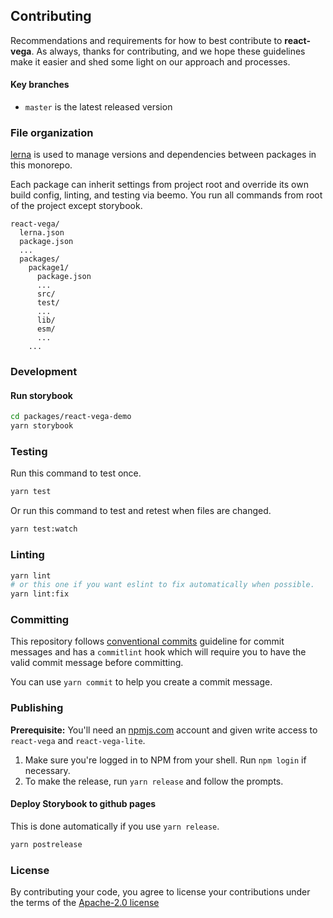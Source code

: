## Contributing

Recommendations and requirements for how to best contribute to **react-vega**. As always, thanks for contributing, and we hope these guidelines make it easier and shed some light on our approach and processes.

#### Key branches

- `master` is the latest released version


### File organization

[lerna](https://github.com/lerna/lerna/) is used to manage versions and dependencies between
packages in this monorepo.

Each package can inherit settings from project root and override its own build config, linting, and testing via beemo. You run all commands from root of the project except storybook.

```
react-vega/
  lerna.json
  package.json
  ...
  packages/
    package1/
      package.json
      ...
      src/
      test/
      ...
      lib/
      esm/
      ...
    ...
```

### Development

#### Run storybook

```sh
cd packages/react-vega-demo
yarn storybook
```

### Testing

Run this command to test once.

```sh
yarn test
```

Or run this command to test and retest when files are changed.

```sh
yarn test:watch
```

### Linting

```sh
yarn lint
# or this one if you want eslint to fix automatically when possible.
yarn lint:fix
```

### Committing

This repository follows [conventional commits](https://www.conventionalcommits.org/en/v1.0.0-beta.3/) guideline for commit messages and has a `commitlint` hook which will require you to have the valid commit message before committing.

You can use `yarn commit` to help you create a commit message.


### Publishing

**Prerequisite:** You'll need an [npmjs.com](https://npmjs.com) account and given write access to `react-vega` and `react-vega-lite`.

1. Make sure you're logged in to NPM from your shell. Run `npm login` if necessary.
2. To make the release, run `yarn release` and follow the prompts.

#### Deploy Storybook to github pages

This is done automatically if you use `yarn release`.

```sh
yarn postrelease
```

### License

By contributing your code, you agree to license your contributions under the terms of the [Apache-2.0 license](https://github.com/kristw/react-vega/blob/master/LICENSE)

